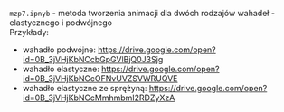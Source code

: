 `mzp7.ipnyb` - metoda tworzenia animacji dla dwóch rodzajów wahadeł - elastycznego i podwójnego  
Przykłady:
 - wahadło podwójne: https://drive.google.com/open?id=0B_3jVHjKbNCcbGpGVlBjQ0J3Sjg
 - wahadło elastyczne: https://drive.google.com/open?id=0B_3jVHjKbNCcOFNvUVZSVWRUQVE
 - wahadło elastyczne ze sprężyną: https://drive.google.com/open?id=0B_3jVHjKbNCcMmhmbmI2RDZyXzA
